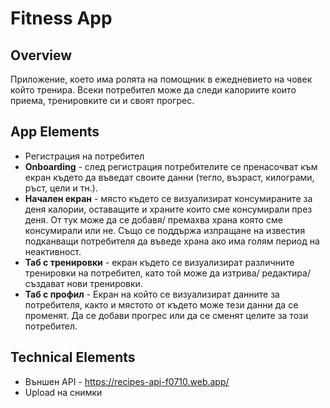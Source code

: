 # Fitness App

## Overview

Приложение, което има ролята на помощник в ежедневието на човек който тренира. Всеки потребител може да следи калориите които приема, тренировките си и своят прогрес.

## App Elements

* Регистрация на потребител
* **Onboarding** - след регистрация потребителите се пренасочват към екран където да въведат своите  данни (тегло, възраст, килограми, ръст, цели и тн.).
* **Начален екран** - място където се визуализират консумираните за деня калории, оставащите и храните които сме консумирали през деня. От тук може да се добавя/ премахва храна която сме консумирали или не. Също се поддържа изпращане на известия подканващи потребителя да въведе храна ако има голям период на неактивност.
* **Таб с тренировки** - екран където се визуализират различните тренировки на потребител, като той може да изтрива/ редактира/ създават нови тренировки.
* **Таб с профил** - Екран на който се визуализират данните за потребителя, както и мястото от където може тези данни да се променят. Да се добави прогрес или да се сменят целите за този потребител.


## Technical Elements
* Външен API - https://recipes-api-f0710.web.app/
* Upload на снимки
